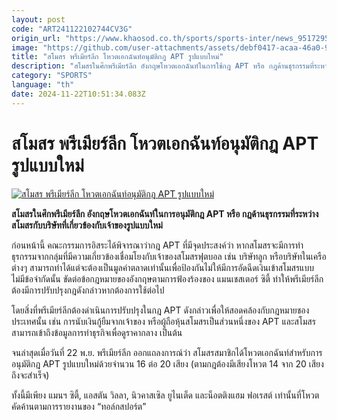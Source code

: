 ```yaml
---
layout: post
code: "ART241122102744CV3G"
origin_url: "https://www.khaosod.co.th/sports/sports-inter/news_9517295"
image: "https://github.com/user-attachments/assets/debf0417-acaa-46a0-98d0-43fb533d7036"
title: "สโมสร พรีเมียร์ลีก โหวตเอกฉันท์อนุมัติกฎ APT รูปแบบใหม่"
description: "สโมสรในศึกพรีเมียร์ลีก อังกฤษโหวตเอกฉันท์ในการใช้กฎ APT หรือ กฎด้านธุรกรรมที่ระหว่างสโมสรกับบริษัทที่เกี่ยวข้องกับเจ้าของรูปแบบใหม่"
category: "SPORTS"
language: "th"
date: 2024-11-22T10:51:34.083Z
---
```


# สโมสร พรีเมียร์ลีก โหวตเอกฉันท์อนุมัติกฎ APT รูปแบบใหม่

[![สโมสร พรีเมียร์ลีก โหวตเอกฉันท์อนุมัติกฎ APT รูปแบบใหม่](https://www.khaosod.co.th/wpapp/uploads/2024/11/premier-league-logo-9655.jpg "สโมสร พรีเมียร์ลีก โหวตเอกฉันท์อนุมัติกฎ APT รูปแบบใหม่")](https://www.khaosod.co.th/wpapp/uploads/2024/11/premier-league-logo-9655.jpg)

**สโมสรในศึกพรีเมียร์ลีก อังกฤษโหวตเอกฉันท์ในการอนุมัติกฎ APT หรือ กฎด้านธุรกรรมที่ระหว่างสโมสรกับบริษัทที่เกี่ยวข้องกับเจ้าของรูปแบบใหม่**

ก่อนหน้านี้ คณะกรรมการอิสระได้พิจารณาว่ากฎ APT ที่มีจุดประสงค์ว่า หากสโมสรจะมีการทำธุรกรรมจากกลุ่มที่มีความเกี่ยวข้องเชื่อมโยงกับเจ้าของสโมสรฟุตบอล เช่น บริษัทลูก หรือบริษัทในเครือต่างๆ สามารถทำได้แต่จะต้องเป็นมูลค่าตลาดเท่านั้นเพื่อป้องกันไม่ให้มีการอัดฉีดเงินเข้าสโมสรแบบไม่มีข้อจำกัดนั้น ขัดต่อข้อกฎหมายของอังกฤษตามการฟ้องร้องของ แมนเชสเตอร์ ซิตี้ ทำให้พรีเมียร์ลีกต้องมีการปรับปรุงกฎดังกล่าวหากต้องการใช้ต่อไป

โดยสิ่งที่พรีเมียร์ลีกต้องดำเนินการปรับปรุงในกฎ APT ดังกล่าวเพื่อให้สอดคล้องกับกฎหมายชองประเทศนั้น เช่น การนับเงินกู้ยืมจากเจ้าของ หรือผู้ถือหุ้นสโมสรเป็นส่วนหนึ่งของ APT และสโมสรสามารถเข้าถึงข้อมูลการทำธุรกิจเพื่อดูราคากลาง เป็นต้น

จนล่าสุดเมื่อวันที่ 22 พ.ย. พรีเมียร์ลีก ออกแถลงการณ์ว่า สโมสรสมาชิกได้โหวตเอกฉันท์สำหรับการอนุมัติกฎ APT รูปแบบใหม่ด้วยจำนวน 16 ต่อ 20 เสียง (ตามกฎต้องมีเสียงโหวต 14 จาก 20 เสียงถึงจะสำเร็จ)

ทั้งนี้มีเพียง แมนฯ ซิตี้, แอสตัน วิลลา, นิวคาสเซิล ยูไนเต็ด และน็อตติงแฮม ฟอเรสต์ เท่านั้นที่โหวตคัดค้านตามการรายงานของ “ทอล์กสปอร์ต”

